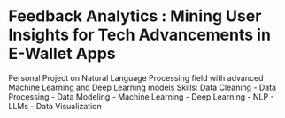 # Feedback Analytics : Mining User Insights for Tech Advancements in E-Wallet Apps

Personal Project on Natural Language Processing field with advanced Machine Learning and Deep Learning models
Skills: Data Cleaning - Data Processing - Data Modeling - Machine Learning - Deep Learning - NLP - LLMs - Data Visualization
